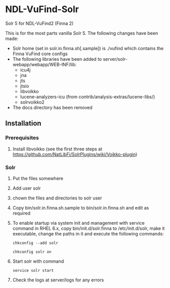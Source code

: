 # NDL-VuFind-Solr

Solr 5 for NDL-VuFind2 (Finna 2)

This is for the most parts vanilla Solr 5. The following changes have been made:

- Solr home (set in solr.in.finna.sh[.sample]) is ./vufind which contains the Finna VuFind core configs
- The following libraries have been added to server/solr-webapp/webapp/WEB-INF/lib:
  - icu4j
  - jna
  - jts
  - jtsio
  - libvoikko
  - lucene-analyzers-icu (from contrib/analysis-extras/lucene-libs/)
  - solrvoikko2
- The docs directory has been removed

## Installation

### Prerequisites

1. Install libvoikko (see the first three steps at https://github.com/NatLibFi/SolrPlugins/wiki/Voikko-plugin)

### Solr

1. Put the files somewhere
2. Add user solr
3. chown the files and directories to solr user
4. Copy bin/solr.in.finna.sh.sample to bin/solr.in.finna.sh and edit as required
5. To enable startup via system init and management with service command in RHEL 6.x, copy bin/init.d/solr.finna to /etc/init.d/solr, make it executable, change the paths in it and execute the following commands:

    `chkconfig --add solr`

    `chkconfig solr on`

6. Start solr with command

    `service solr start`

7. Check the logs at server/logs for any errors
